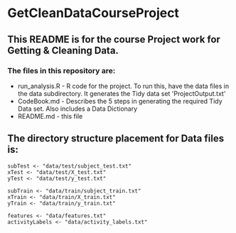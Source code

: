 # GetCleanDataCourseProject
## This README is for the course Project work for Getting & Cleaning Data.

### The files in this repository are:

* run_analysis.R  - R code for the project. To run this, have the data files in the data subdirectory. It generates the Tidy data set 'ProjectOutput.txt' 
* CodeBook.md - Describes the 5 steps in generating the required Tidy Data set. Also includes a Data Dictionary
* README.md - this  file

## The directory structure placement for Data files is:
```
subTest <- "data/test/subject_test.txt"
xTest <- "data/test/X_test.txt"
yTest <- "data/test/y_test.txt"

subTrain <- "data/train/subject_train.txt"
xTrain <- "data/train/X_train.txt"
yTrain <- "data/train/y_train.txt"

features <- "data/features.txt"
activityLabels <- "data/activity_labels.txt"
```
